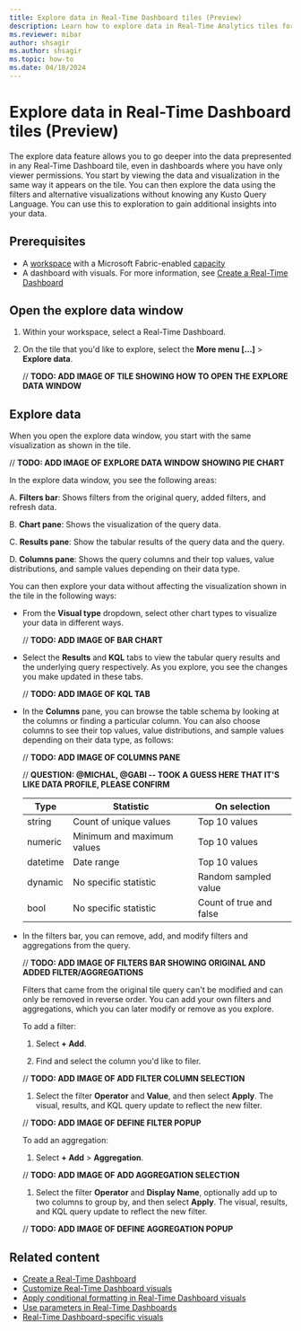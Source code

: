 ```yaml
---
title: Explore data in Real-Time Dashboard tiles (Preview)
description: Learn how to explore data in Real-Time Analytics tiles for more insights about the information rendered in the visual.
ms.reviewer: mibar
author: shsagir
ms.author: shsagir
ms.topic: how-to
ms.date: 04/18/2024
---
```

# Explore data in Real-Time Dashboard tiles (Preview)

The explore data feature allows you to go deeper into the data prepresented in any Real-Time Dashboard tile, even in dashboards where you have only viewer permissions. You start by viewing the data and visualization in the same way it appears on the tile. You can then explore the data using the filters and alternative visualizations without knowing any Kusto Query Language. You can use this to exploration to gain additional insights into your data.

## Prerequisites

* A [workspace](../get-started/create-workspaces.md) with a Microsoft Fabric-enabled [capacity](../enterprise/licenses.md#capacity)
* A dashboard with visuals. For more information, see [Create a Real-Time Dashboard](dashboard-real-time-create.md)

## Open the explore data window

1. Within your workspace, select a Real-Time Dashboard.

1. On the tile that you'd like to explore, select the **More menu [...]** > **Explore data**.

    // **TODO: ADD IMAGE OF TILE SHOWING HOW TO OPEN THE EXPLORE DATA WINDOW**

## Explore data

When you open the explore data window, you start with the same visualization as shown in the tile.

// **TODO: ADD IMAGE OF EXPLORE DATA WINDOW SHOWING PIE CHART**

In the explore data window, you see the following areas:

A. **Filters bar**: Shows filters from the original query, added filters, and refresh data.

B. **Chart pane**: Shows the visualization of the query data.

C. **Results pane**: Show the tabular results of the query data and the query.

D. **Columns pane**: Shows the query columns and their top values, value distributions, and sample values depending on their data type.

You can then explore your data without affecting the visualization shown in the tile in the following ways:

* From the **Visual type** dropdown, select other chart types to visualize your data in different ways.

    // **TODO: ADD IMAGE OF BAR CHART**

* Select the **Results** and **KQL** tabs to view the tabular query results and the underlying query respectively. As you explore, you see the changes you make updated in these tabs.

    // **TODO: ADD IMAGE OF KQL TAB**

* In the **Columns** pane, you can browse the table schema by looking at the columns or finding a particular column. You can also choose columns to see their top values, value distributions, and sample values depending on their data type, as follows:

    // **TODO: ADD IMAGE OF COLUMNS PANE**

    // **QUESTION: @MICHAL, @GABI -- TOOK A GUESS HERE THAT IT'S LIKE DATA PROFILE, PLEASE CONFIRM**

    |Type|Statistic|On selection|
    |--|--|--|
    |string|Count of unique values| Top 10 values|
    |numeric|Minimum and maximum values| Top 10 values|
    |datetime|Date range| Top 10 values|
    |dynamic|No specific statistic|Random sampled value|
    |bool|No specific statistic|Count of true and false|

* In the filters bar, you can remove, add, and modify filters and aggregations from the query.

    // **TODO: ADD IMAGE OF FILTERS BAR SHOWING ORIGINAL AND ADDED FILTER/AGGREGATIONS**

    Filters that came from the original tile query can't be modified and can only be removed in reverse order. You can add your own filters and aggregations, which you can later modify or remove as you explore.

    To add a filter:

    1. Select **+ Add**.

    1. Find and select the column you'd like to filer.

    // **TODO: ADD IMAGE OF ADD FILTER COLUMN SELECTION**

    1. Select the filter **Operator** and **Value**, and then select **Apply**. The visual, results, and KQL query update to reflect the new filter.

    // **TODO: ADD IMAGE OF DEFINE FILTER POPUP**

    To add an aggregation:

    1. Select **+ Add** > **Aggregation**.

    // **TODO: ADD IMAGE OF ADD AGGREGATION SELECTION**

    1. Select the filter **Operator** and **Display Name**, optionally add up to two columns to group by, and then select **Apply**. The visual, results, and KQL query update to reflect the new filter.

    // **TODO: ADD IMAGE OF DEFINE AGGREGATION POPUP**

## Related content

* [Create a Real-Time Dashboard](dashboard-real-time-create.md)
* [Customize Real-Time Dashboard visuals](dashboard-visuals-customize.md)
* [Apply conditional formatting in Real-Time Dashboard visuals](dashboard-conditional-formatting.md)
* [Use parameters in Real-Time Dashboards](dashboard-parameters.md)
* [Real-Time Dashboard-specific visuals](dashboard-visuals.md)
